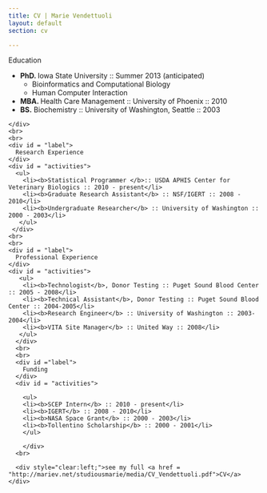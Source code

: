```yaml
---
title: CV | Marie Vendettuoli
layout: default
section: cv

---
```

<div id = "statement">
    <div id = "label" >
    Education
    </div>
    <div id = "activities">
      <ul>
        <li> <b>PhD. </b>Iowa State University :: Summer 2013 (anticipated)
          <ul><li> Bioinformatics and Computational Biology</li>
             <li>Human Computer Interaction</li>
           </ul></li>
        <li> <b>MBA. </b>Health Care Management :: University of Phoenix :: 2010</span></li>
        <li> <b>BS.</b> Biochemistry :: University of Washington, Seattle :: 2003</a></li>
      </ul>
     
    </div>
    <br>
    <br>
    <div id = "label">
      Research Experience
    </div>
    <div id = "activities">
      <ul>
        <li><b>Statistical Programmer </b>:: USDA APHIS Center for Veterinary Biologics :: 2010 - present</li>
        <li><b>Graduate Research Assistant</b> :: NSF/IGERT :: 2008 - 2010</li>
        <li><b>Undergraduate Researcher</b> :: University of Washington :: 2000 - 2003</li>
       </ul>
     </div>
    <br>
    <br>
    <div id = "label">
      Professional Experience
    </div>
    <div id = "activities">
       <ul>
        <li><b>Technologist</b>, Donor Testing :: Puget Sound Blood Center :: 2005 - 2008</li>
        <li><b>Technical Assistant</b>, Donor Testing :: Puget Sound Blood Center :: 2004-2005</li>
        <li><b>Research Engineer</b> :: University of Washington :: 2003-2004</li>
        <li><b>VITA Site Manager</b> :: United Way :: 2008</li>
       </ul>
      </div> 
      <br>
      <br>
      <div id ="label">
        Funding
      </div>
      <div id = "activities">
        
        <ul>
        <li><b>SCEP Intern</b> :: 2010 - present</li>
        <li><b>IGERT</b> :: 2008 - 2010</li>
        <li><b>NASA Space Grant</b> :: 2000 - 2003</li>
        <li><b>Tollentino Scholarship</b> :: 2000 - 2001</li>
        </ul>
        
        </div>
      <br>

      <div style="clear:left;">see my full <a href = "http://mariev.net/studiousmarie/media/CV_Vendettuoli.pdf">CV</a></div>
</div>
